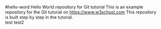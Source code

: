 #hello-word
Hello World repository for Git tutorial
This is an example repository for the Git tutorial on https://www.w3school.com
This repository is built step by step in the tutorial.   
test
test2
